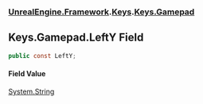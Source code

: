 ### [UnrealEngine.Framework](./UnrealEngine-Framework.md 'UnrealEngine.Framework').[Keys](./UnrealEngine-Framework-Keys.md 'UnrealEngine.Framework.Keys').[Keys.Gamepad](./UnrealEngine-Framework-Keys-Gamepad.md 'UnrealEngine.Framework.Keys.Gamepad')
## Keys.Gamepad.LeftY Field
  
```csharp
public const LeftY;
```
#### Field Value
[System.String](https://docs.microsoft.com/en-us/dotnet/api/System.String 'System.String')  
